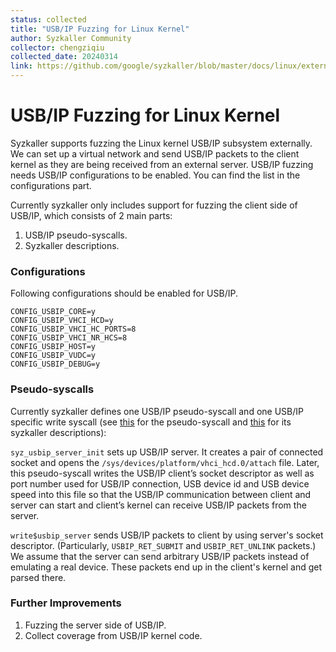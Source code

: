 ```yaml
---
status: collected
title: "USB/IP Fuzzing for Linux Kernel"
author: Syzkaller Community
collector: chengziqiu
collected_date: 20240314
link: https://github.com/google/syzkaller/blob/master/docs/linux/external_fuzzing_usbip.md
---
```


# **USB/IP Fuzzing for Linux Kernel**

Syzkaller supports fuzzing the Linux kernel USB/IP subsystem externally. We can set up a virtual network and send USB/IP packets to the client kernel as they are being received from an external server.
USB/IP fuzzing needs USB/IP configurations to be enabled. You can find the list in the configurations part.

Currently syzkaller only includes support for fuzzing the client side of USB/IP, which consists of 2 main parts:

1. USB/IP pseudo-syscalls.
2. Syzkaller descriptions.

### **Configurations**

Following configurations should be enabled for USB/IP.

```
CONFIG_USBIP_CORE=y
CONFIG_USBIP_VHCI_HCD=y
CONFIG_USBIP_VHCI_HC_PORTS=8
CONFIG_USBIP_VHCI_NR_HCS=8
CONFIG_USBIP_HOST=y
CONFIG_USBIP_VUDC=y
CONFIG_USBIP_DEBUG=y
```

### **Pseudo-syscalls**

Currently syzkaller defines one USB/IP pseudo-syscall and one USB/IP specific write syscall (see [this](/executor/common_linux.h) for the pseudo-syscall and [this](/sys/linux/usbip.txt) for its syzkaller descriptions):

`syz_usbip_server_init` sets up USB/IP server. It creates a pair of connected socket and opens the `/sys/devices/platform/vhci_hcd.0/attach` file. Later, this pseudo-syscall writes the USB/IP client’s socket descriptor as well as port number used for USB/IP connection, USB device id and USB device speed into this file so that the USB/IP communication between client and server can start and client’s kernel can receive USB/IP packets from the server.

`write$usbip_server` sends USB/IP packets to client by using server's socket descriptor. (Particularly, `USBIP_RET_SUBMIT` and `USBIP_RET_UNLINK` packets.) We assume that the server can send arbitrary USB/IP packets instead of emulating a real device. These packets end up in the client's kernel and get parsed there.

### **Further Improvements**

1. Fuzzing the server side of USB/IP.
2. Collect coverage from USB/IP kernel code.
